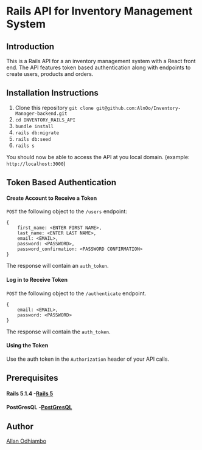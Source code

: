 # Rails API for Inventory Management System

## Introduction

This is a Rails API for a an inventory management system with a React front end. The API features token based authentication along with endpoints to create users, products and orders.

## Installation Instructions

1. Clone this repository `git clone git@github.com:AlnOo/Inventory-Manager-backend.git`
2. `cd INVENTORY_RAILS_API`
3. `bundle install`
4. `rails db:migrate`
5. `rails db:seed`
6. `rails s`

You should now be able to access the API at you local domain. (example: `http://localhost:3000`)

## Token Based Authentication

#### Create Account to Receive a Token

`POST` the following object to the `/users` endpoint:

```
{
    first_name: <ENTER FIRST NAME>,
    last_name: <ENTER LAST NAME>,
    email: <EMAIL>,
    password: <PASSWORD>,
    password_confirmation: <PASSWORD CONFIRMATION>
}
```

The response will contain an `auth_token`.

#### Log in to Receive Token

`POST` the following object to the `/authenticate` endpoint.

```
{
    email: <EMAIL>,
    password: <PASSWORD>
}
```

The response will contain the `auth_token`.

#### Using the Token

Use the auth token in the `Authorization` header of your API calls.


## Prerequisites

#### Rails 5.1.4 -[Rails 5](http://rubyonrails.org/)
#### PostGresQL -[PostGresQL](https://www.postgresql.org/)

## Author

[Allan Odhiambo](mailto:alnothigo@gmail.com)

